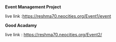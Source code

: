 **Event Management Project**

live link :https://reshma70.neocities.org/Event1/event

**Good Acadamy**

live link : https://reshma70.neocities.org/Event2/
